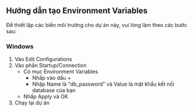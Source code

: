 ## Hướng dẫn tạo Environment Variables

Để thiết lập các biến môi trường cho dự án này, vui lòng làm theo các bước sau:

### Windows
1. Vào Edit Configurations
2. Vào phần Startup/Connection
   - Có mục Environment Variables
        - Nhấp vào dấu +
        - Nhập Name là "db_password" và Value là mật khẩu kết nối database của bạn
   - Nhấp Apply và OK
3. Chạy lại dự án
